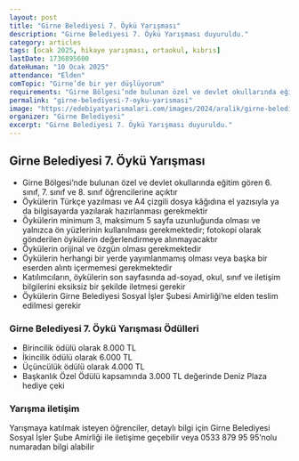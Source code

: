 ```yaml
---
layout: post
title: "Girne Belediyesi 7. Öykü Yarışması"
description: "Girne Belediyesi 7. Öykü Yarışması duyuruldu."
category: articles
tags: [ocak 2025, hikaye yarışması, ortaokul, kıbrıs]
lastDate: 1736895600
dateHuman: "10 Ocak 2025"
attendance: "Elden"
comTopic: "Girne’de bir yer düşlüyorum"
requirements: "Girne Bölgesi’nde bulunan özel ve devlet okullarında eğitim gören 6. sınıf, 7. sınıf ve 8. sınıf öğrencileri"
permalink: "girne-belediyesi-7-oyku-yarismasi"
image: "https://edebiyatyarismalari.com/images/2024/aralik/girne-belediyesi-7-oyku-yarismasi.jpg"
organizer: "Girne Belediyesi"
excerpt: "Girne Belediyesi 7. Öykü Yarışması duyuruldu."
---
```


## Girne Belediyesi 7. Öykü Yarışması

- Girne Bölgesi’nde bulunan özel ve devlet okullarında eğitim gören 6. sınıf, 7. sınıf ve 8. sınıf öğrencilerine açıktır 
- Öykülerin Türkçe yazılması ve A4 çizgili dosya kâğıdına el yazısıyla ya da bilgisayarda yazılarak hazırlanması gerekmektir
- Öykülerin minimum 3, maksimum 5 sayfa uzunluğunda olması ve yalnızca ön yüzlerinin kullanılması gerekmektedir; fotokopi olarak gönderilen öykülerin değerlendirmeye alınmayacaktır
- Öykülerin orijinal ve özgün olması gerekmektedir
- Öykülerin herhangi bir yerde yayımlanmamış olması veya başka bir eserden alıntı içermemesi gerekmektedir
- Katılımcıların, öykülerin son sayfasında ad-soyad, okul, sınıf ve iletişim bilgilerini eksiksiz bir şekilde iletmesi gerekir
- Öykülerin Girne Belediyesi Sosyal İşler Şubesi Amirliği’ne elden teslim edilmesi gerekir

### Girne Belediyesi 7. Öykü Yarışması Ödülleri

- Birincilik ödülü olarak 8.000 TL
- İkincilik ödülü olarak 6.000 TL
- Üçüncülük ödülü olarak 4.000 TL 
- Başkanlık Özel Ödülü kapsamında 3.000 TL değerinde Deniz Plaza hediye çeki

### Yarışma iletişim

Yarışmaya katılmak isteyen öğrenciler, detaylı bilgi için Girne Belediyesi Sosyal İşler Şube Amirliği ile iletişime geçebilir veya 0533 879 95 95’nolu numaradan bilgi alabilir